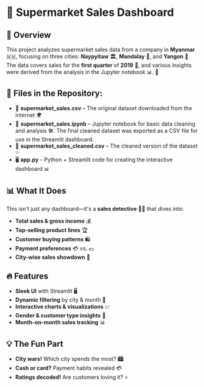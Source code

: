 # 🛒 Supermarket Sales Dashboard  

## 📖 Overview  
This project analyzes supermarket sales data from a company in **Myanmar** 🇲🇲, focusing on three cities: **Naypyitaw** 🏛️, **Mandalay** 🏯, and **Yangon** 🌆. The data covers sales for the **first quarter** of **2019** 📆, and various insights were derived from the analysis in the Jupyter notebook 📊. 🚀  

## 📂 Files in the Repository:  

- 📜 **supermarket_sales.csv** – The original dataset downloaded from the internet 🌍  
- 📓 **supermarket_sales.ipynb** – Jupyter notebook for basic data cleaning and analysis 🛠️. The final cleaned dataset was exported as a CSV file for use in the Streamlit dashboard.  
- 🧼 **supermarket_sales_cleaned.csv** – The cleaned version of the dataset ✨  
- 🖥️ **app.py** – Python + Streamlit code for creating the interactive dashboard 📊  

## 📊 What It Does  
This isn't just any dashboard—it's a **sales detective** 🕵️‍♂️ that dives into:  
- **Total sales & gross income** 💰  
- **Top-selling product lines** 🏆  
- **Customer buying patterns** 🛍️  
- **Payment preferences** 💳 vs. 💵  
- **City-wise sales showdown** 🌆  

## 🔥 Features  
- **Sleek UI** with Streamlit 🖥️  
- **Dynamic filtering** by city & month 📆  
- **Interactive charts & visualizations** 📈  
- **Gender & customer type insights** 👫  
- **Month-on-month sales tracking** 📊  

## 💡 The Fun Part  
- **City wars!** Which city spends the most? 🏙️  
- **Cash or card?** Payment habits revealed 💳  
- **Ratings decoded!** Are customers loving it? ⭐  
